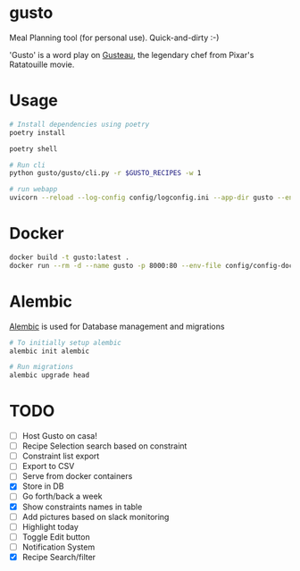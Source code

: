 # gusto
Meal Planning tool (for personal use). Quick-and-dirty :-)

'Gusto' is a word play on [Gusteau](https://pixar.fandom.com/wiki/Auguste_Gusteau), the legendary chef from Pixar's Ratatouille movie.


# Usage

```sh
# Install dependencies using poetry
poetry install

poetry shell

# Run cli
python gusto/gusto/cli.py -r $GUSTO_RECIPES -w 1

# run webapp
uvicorn --reload --log-config config/logconfig.ini --app-dir gusto --env-file config/config-local.env gusto.web:app
```

#  Docker
```sh
docker build -t gusto:latest .
docker run --rm -d --name gusto -p 8000:80 --env-file config/config-docker.env  -v $(pwd)/config:/config -v $(pwd)/gusto.db:/data/gusto.db gusto
```

# Alembic
[Alembic](https://alembic.sqlalchemy.org/en/latest/tutorial.html) is used for Database management and migrations

```sh
# To initially setup alembic
alembic init alembic

# Run migrations
alembic upgrade head
```


# TODO
- [ ] Host Gusto on casa!
- [ ] Recipe Selection search based on constraint
- [ ] Constraint list export
- [ ] Export to CSV
- [ ] Serve from docker containers
- [x] Store in DB
- [ ] Go forth/back a week
- [x] Show constraints names in table
- [ ] Add pictures based on slack monitoring
- [ ] Highlight today
- [ ] Toggle Edit button
- [ ] Notification System
- [x] Recipe Search/filter
